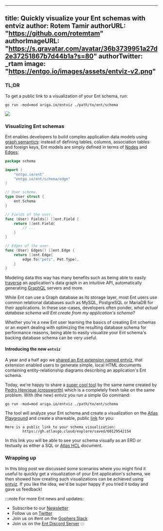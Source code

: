 
---
title: Quickly visualize your Ent schemas with entviz
author: Rotem Tamir
authorURL: "https://github.com/rotemtam"
authorImageURL: "https://s.gravatar.com/avatar/36b3739951a27d2e37251867b7d44b1a?s=80"
authorTwitter: _rtam
image: "https://entgo.io/images/assets/entviz-v2.png"
---

### TL;DR

To get a public link to a visualization of your Ent schema, run:

```
go run -mod=mod ariga.io/entviz ./path/to/ent/schema 
```

![](https://entgo.io/images/assets/erd/edges-quick-summary.png)

### Visualizing Ent schemas

Ent enables developers to build complex application data models
using [graph semantics](https://en.wikipedia.org/wiki/Graph_theory): instead of defining tables, columns, association
tables and foreign keys, Ent models are simply defined in terms of [Nodes](https://entgo.io/docs/schema-fields)
and [Edges](https://entgo.io/docs/schema-edges):

```go
package schema

import (
	"entgo.io/ent"
	"entgo.io/ent/schema/edge"
)

// User schema.
type User struct {
	ent.Schema
}

// Fields of the user.
func (User) Fields() []ent.Field {
	return []ent.Field{
		// ...
	}
}

// Edges of the user.
func (User) Edges() []ent.Edge {
	return []ent.Edge{
		edge.To("pets", Pet.Type),
	}
}
```

Modeling data this way has many benefits such as being able to
easily [traverse](https://entgo.io/docs/traversals) an application's data graph in an intuitive API, automatically
generating [GraphQL](https://entgo.io/docs/tutorial-todo-gql) servers and more.

While Ent can use a Graph database as its storage layer, most Ent users use common relational databases such as MySQL,
PostgreSQL or MariaDB for their applications. In these use-cases, developers often ponder, *what actual database schema
will Ent create from my application's schema?*

Whether you're a new Ent user learning the basics of creating Ent schemas or an expert dealing with optimizing the
resulting database schema for performance reasons, being able to easily visualize your Ent schema's backing database
schema can be very useful.

#### Introducing the new `entviz`

A year and a half ago
we [shared an Ent extension named entviz](https://entgo.io/blog/2021/08/26/visualizing-your-data-graph-using-entviz),
that extension enabled users to generate simple, local HTML documents containing entity-relationship diagrams describing
an application's Ent schema.

Today, we're happy to share a [super cool tool](https://github.com/ariga/entviz) by the same name created
by [Pedro Henrique (crossworth)](https://github.com/crossworth) which is a completely fresh take on the same problem.
With (the new) entviz you run a simple Go command:

```
go run -mod=mod ariga.io/entviz ./path/to/ent/schema 
```

The tool will analyze your Ent schema and create a visualization on the [Atlas Playground](https://gh.atlasgo.cloud) and
create a shareable, public [link](https://gh.atlasgo.cloud/explore/saved/60129542154) for you:

```
Here is a public link to your schema visualization:
	    https://gh.atlasgo.cloud/explore/saved/60129542154
```

In this link you will be able to see your schema visually as an ERD or textually as either a SQL
or [Atlas HCL](https://atlasgo.io/atlas-schema/sql-resources) document.

### Wrapping up

In this blog post we discussed some scenarios where you might find it useful to quickly get a visualization of your Ent
application's schema, we then showed how creating such visualizations can be achieved
using [entviz](https://github.com/ariga/entviz). If you like the idea, we'd be super happy if you tried it today and
gave us feedback!

:::note For more Ent news and updates:

- Subscribe to our [Newsletter](https://entgo.substack.com/)
- Follow us on [Twitter](https://twitter.com/entgo_io)
- Join us on #ent on the [Gophers Slack](https://entgo.io/docs/slack)
- Join us on the [Ent Discord Server](https://discord.gg/qZmPgTE6RX)
  :::